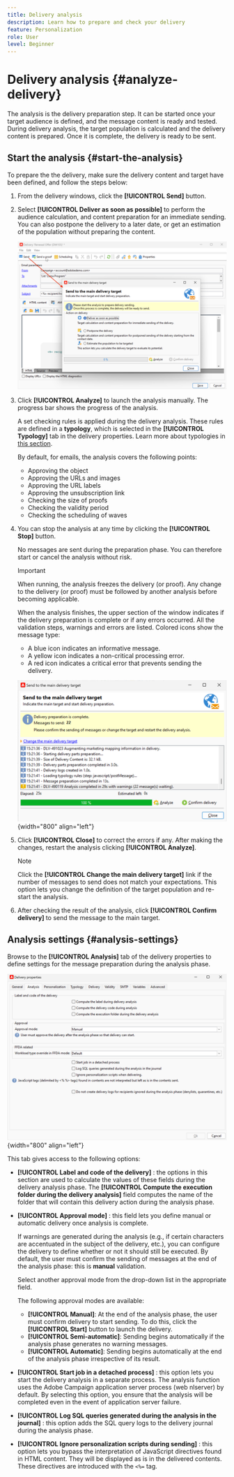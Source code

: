 ```yaml
---
title: Delivery analysis
description: Learn how to prepare and check your delivery 
feature: Personalization
role: User
level: Beginner
---
```

# Delivery analysis {#analyze-delivery}

The analysis is the delivery preparation step. It can be started once your target audience is defined, and the message content is ready and tested. During delivery analysis, the target population is calculated and the delivery content is prepared. Once it is complete, the delivery is ready to be sent.

## Start the analysis {#start-the-analysis}

To prepare the the delivery, make sure the delivery content and target have been defined, and follow the steps below:

1. From the delivery windows, click the **[!UICONTROL Send]** button.
1. Select **[!UICONTROL Deliver as soon as possible]** to perform the audience calculation, and content preparation for an immediate sending. You can also postpone the delivery to a later date, or get an estimation of the population without preparing the content.

   ![](assets/delivery-analysis-start.png)

1. Click **[!UICONTROL Analyze]** to launch the analysis manually. The progress bar shows the progress of the analysis.

    A set checking rules is applied during the delivery analysis. These rules are defined in a **typology**, which is selected in the **[!UICONTROL Typology]** tab in the delivery properties. Learn more about typologies in [this section](../../automation/campaign-opt/campaign-typologies.md).
    
    By default, for emails, the analysis covers the following points:

    * Approving the object
    * Approving the URLs and images
    * Approving the URL labels
    * Approving the unsubscription link
    * Checking the size of proofs
    * Checking the validity period
    * Checking the scheduling of waves


1. You can stop the analysis at any time by clicking the **[!UICONTROL Stop]** button.

   No messages are sent during the preparation phase. You can therefore start or cancel the analysis without risk.

   >[!IMPORTANT]
   >
   >When running, the analysis freezes the delivery (or proof). Any change to the delivery (or proof) must be followed by another analysis before becoming applicable.

    When the analysis finishes, the upper section of the window indicates if the delivery preparation is complete or if any errors occurred. All the validation steps, warnings and errors are listed. Colored icons show the message type:

    * A blue icon indicates an informative message.
    * A yellow icon indicates a non-critical processing error.
    * A red icon indicates a critical error that prevents sending the delivery.

    ![](assets/delivery-analysis-results.png){width="800" align="left"}

1. Click **[!UICONTROL Close]** to correct the errors if any. After making the changes, restart the analysis clicking **[!UICONTROL Analyze]**.

    >[!NOTE]
    >
    >Click the **[!UICONTROL Change the main delivery target]** link if the number of messages to send does not match your expectations. This option lets you change the definition of the target population and re-start the analysis.
    >

1. After checking the result of the analysis,  click **[!UICONTROL Confirm delivery]** to send the message to the main target. 


## Analysis settings {#analysis-settings}

Browse to the **[!UICONTROL Analysis]** tab of the delivery properties to define settings for the message preparation during the analysis phase.

![](assets/delivery-properties-analysis-tab.png){width="800" align="left"}

This tab gives access to the following options:

* **[!UICONTROL Label and code of the delivery]** : the options in this section are used to calculate the values of these fields during the delivery analysis phase. The **[!UICONTROL Compute the execution folder during the delivery analysis]** field computes the name of the folder that will contain this delivery action during the analysis phase.

* **[!UICONTROL Approval mode]** : this field lets you define manual or automatic delivery once analysis is complete. 

    If warnings are generated during the analysis (e.g., if certain characters are accentuated in the subject of the delivery, etc.), you can configure the delivery to define whether or not it should still be executed. By default, the user must confirm the sending of messages at the end of the analysis phase: this is **manual** validation.

    Select another approval mode from the drop-down list in the appropriate field.

    The following approval modes are available:

    * **[!UICONTROL Manual]**: At the end of the analysis phase, the user must confirm delivery to start sending. To do this, click the **[!UICONTROL Start]** button to launch the delivery.
    * **[!UICONTROL Semi-automatic]**: Sending begins automatically if the analysis phase generates no warning messages.
    * **[!UICONTROL Automatic]**: Sending begins automatically at the end of the analysis phase irrespective of its result.

* **[!UICONTROL Start job in a detached process]** : this option lets you start the delivery analysis in a separate process. The analysis function uses the Adobe Campaign application server process (web nlserver) by default. By selecting this option, you ensure that the analysis will be completed even in the event of application server failure.
* **[!UICONTROL Log SQL queries generated during the analysis in the journal]** : this option adds the SQL query logs to the delivery journal during the analysis phase.
* **[!UICONTROL Ignore personalization scripts during sending]** : this option lets you bypass the interpretation of JavaScript directives found in HTML content. They will be displayed as is in the delivered contents. These directives are introduced with the `<%=` tag.


